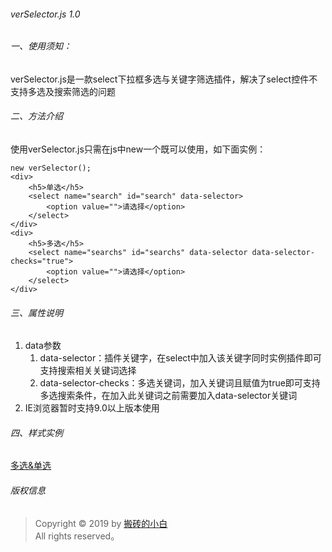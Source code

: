 ###### verSelector.js 1.0

###### 一、使用须知：
verSelector.js是一款select下拉框多选与关键字筛选插件，解决了select控件不支持多选及搜索筛选的问题
###### 二、方法介绍
使用verSelector.js只需在js中new一个既可以使用，如下面实例：
~~~
new verSelector();
<div>
    <h5>单选</h5>
    <select name="search" id="search" data-selector>
        <option value="">请选择</option>
    </select>
</div>
<div>
    <h5>多选</h5>
    <select name="searchs" id="searchs" data-selector data-selector-checks="true">
        <option value="">请选择</option>
    </select>
</div>
~~~ 
###### 三、属性说明
1. data参数
    1. data-selector：插件关键字，在select中加入该关键字同时实例插件即可支持搜索相关关键词选择
    2. data-selector-checks：多选关键词，加入关键词且赋值为true即可支持多选搜索条件，在加入此关键词之前需要加入data-selector关键词
2. IE浏览器暂时支持9.0以上版本使用
###### 四、样式实例
[多选&单选](https://www.xincheng-blog.cn/ver.select.html)
###### 版权信息
> Copyright © 2019 by [搬砖的小白](https://www.xincheng-blog.cn)  
> All rights reserved。
